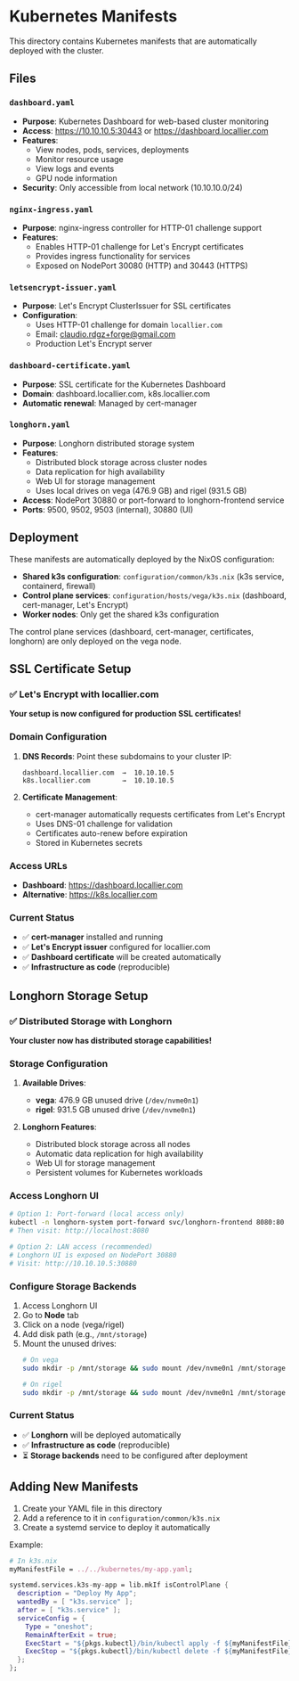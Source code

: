 # Kubernetes Manifests

This directory contains Kubernetes manifests that are automatically deployed with the cluster.

## Files

### `dashboard.yaml`
- **Purpose**: Kubernetes Dashboard for web-based cluster monitoring
- **Access**: https://10.10.10.5:30443 or https://dashboard.locallier.com
- **Features**: 
  - View nodes, pods, services, deployments
  - Monitor resource usage
  - View logs and events
  - GPU node information
- **Security**: Only accessible from local network (10.10.10.0/24)

### `nginx-ingress.yaml`
- **Purpose**: nginx-ingress controller for HTTP-01 challenge support
- **Features**:
  - Enables HTTP-01 challenge for Let's Encrypt certificates
  - Provides ingress functionality for services
  - Exposed on NodePort 30080 (HTTP) and 30443 (HTTPS)

### `letsencrypt-issuer.yaml`
- **Purpose**: Let's Encrypt ClusterIssuer for SSL certificates
- **Configuration**:
  - Uses HTTP-01 challenge for domain `locallier.com`
  - Email: claudio.rdgz+forge@gmail.com
  - Production Let's Encrypt server

### `dashboard-certificate.yaml`
- **Purpose**: SSL certificate for the Kubernetes Dashboard
- **Domain**: dashboard.locallier.com, k8s.locallier.com
- **Automatic renewal**: Managed by cert-manager

### `longhorn.yaml`
- **Purpose**: Longhorn distributed storage system
- **Features**:
  - Distributed block storage across cluster nodes
  - Data replication for high availability
  - Web UI for storage management
  - Uses local drives on vega (476.9 GB) and rigel (931.5 GB)
- **Access**: NodePort 30880 or port-forward to longhorn-frontend service
- **Ports**: 9500, 9502, 9503 (internal), 30880 (UI)

## Deployment

These manifests are automatically deployed by the NixOS configuration:

- **Shared k3s configuration**: `configuration/common/k3s.nix` (k3s service, containerd, firewall)
- **Control plane services**: `configuration/hosts/vega/k3s.nix` (dashboard, cert-manager, Let's Encrypt)
- **Worker nodes**: Only get the shared k3s configuration

The control plane services (dashboard, cert-manager, certificates, longhorn) are only deployed on the vega node.

## SSL Certificate Setup

### ✅ Let's Encrypt with locallier.com

**Your setup is now configured for production SSL certificates!**

### Domain Configuration
1. **DNS Records**: Point these subdomains to your cluster IP:
   ```
   dashboard.locallier.com  →  10.10.10.5
   k8s.locallier.com        →  10.10.10.5
   ```

2. **Certificate Management**:
   - cert-manager automatically requests certificates from Let's Encrypt
   - Uses DNS-01 challenge for validation
   - Certificates auto-renew before expiration
   - Stored in Kubernetes secrets

### Access URLs
- **Dashboard**: https://dashboard.locallier.com
- **Alternative**: https://k8s.locallier.com

### Current Status
- ✅ **cert-manager** installed and running
- ✅ **Let's Encrypt issuer** configured for locallier.com
- ✅ **Dashboard certificate** will be created automatically
- ✅ **Infrastructure as code** (reproducible)

## Longhorn Storage Setup

### ✅ Distributed Storage with Longhorn

**Your cluster now has distributed storage capabilities!**

### Storage Configuration
1. **Available Drives**:
   - **vega**: 476.9 GB unused drive (`/dev/nvme0n1`)
   - **rigel**: 931.5 GB unused drive (`/dev/nvme0n1`)

2. **Longhorn Features**:
   - Distributed block storage across all nodes
   - Automatic data replication for high availability
   - Web UI for storage management
   - Persistent volumes for Kubernetes workloads

### Access Longhorn UI
```bash
# Option 1: Port-forward (local access only)
kubectl -n longhorn-system port-forward svc/longhorn-frontend 8080:80
# Then visit: http://localhost:8080

# Option 2: LAN access (recommended)
# Longhorn UI is exposed on NodePort 30880
# Visit: http://10.10.10.5:30880
```

### Configure Storage Backends
1. Access Longhorn UI
2. Go to **Node** tab
3. Click on a node (vega/rigel)
4. Add disk path (e.g., `/mnt/storage`)
5. Mount the unused drives:
   ```bash
   # On vega
   sudo mkdir -p /mnt/storage && sudo mount /dev/nvme0n1 /mnt/storage
   
   # On rigel  
   sudo mkdir -p /mnt/storage && sudo mount /dev/nvme0n1 /mnt/storage
   ```

### Current Status
- ✅ **Longhorn** will be deployed automatically
- ✅ **Infrastructure as code** (reproducible)
- ⏳ **Storage backends** need to be configured after deployment

## Adding New Manifests

1. Create your YAML file in this directory
2. Add a reference to it in `configuration/common/k3s.nix`
3. Create a systemd service to deploy it automatically

Example:
```nix
# In k3s.nix
myManifestFile = ../../kubernetes/my-app.yaml;

systemd.services.k3s-my-app = lib.mkIf isControlPlane {
  description = "Deploy My App";
  wantedBy = [ "k3s.service" ];
  after = [ "k3s.service" ];
  serviceConfig = {
    Type = "oneshot";
    RemainAfterExit = true;
    ExecStart = "${pkgs.kubectl}/bin/kubectl apply -f ${myManifestFile}";
    ExecStop = "${pkgs.kubectl}/bin/kubectl delete -f ${myManifestFile} --ignore-not-found=true";
  };
};
``` 